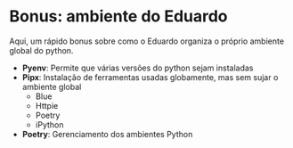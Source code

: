 # Bonus: ambiente do Eduardo

Aqui, um rápido bonus sobre como o Eduardo organiza o próprio ambiente global do python.

- **Pyenv**: Permite que várias versões do python sejam instaladas
- **Pipx**: Instalação de ferramentas usadas globamente, mas sem sujar o ambiente global
  - Blue
  - Httpie
  - Poetry
  - iPython
- **Poetry**: Gerenciamento dos ambientes Python
